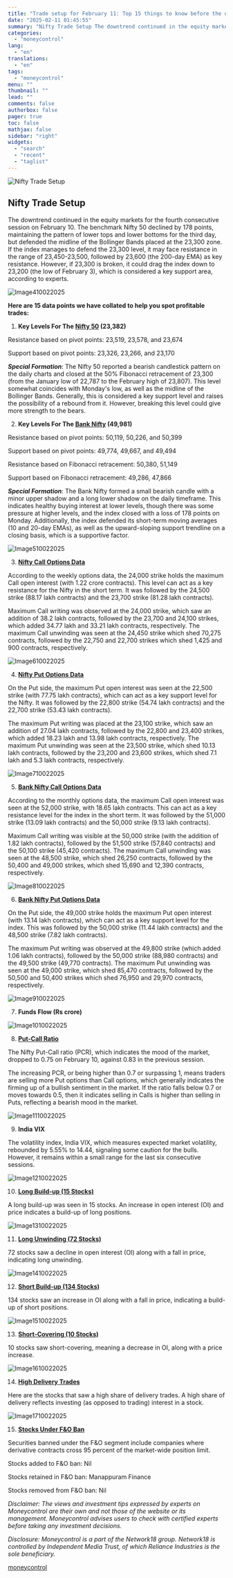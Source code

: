```yaml
---
title: "Trade setup for February 11: Top 15 things to know before the opening bell"
date: "2025-02-11 01:45:55"
summary: "Nifty Trade Setup The downtrend continued in the equity markets for the fourth consecutive session on February 10. The benchmark Nifty 50 declined by 178 points, maintaining the pattern of lower tops and lower bottoms for the third day, but defended the midline of the Bollinger Bands placed at the..."
categories:
  - "moneycontrol"
lang:
  - "en"
translations:
  - "en"
tags:
  - "moneycontrol"
menu: ""
thumbnail: ""
lead: ""
comments: false
authorbox: false
pager: true
toc: false
mathjax: false
sidebar: "right"
widgets:
  - "search"
  - "recent"
  - "taglist"
---
```


![Nifty Trade Setup](//stat1.moneycontrol.com/mcnews//images/grey_bg.gif "Nifty Trade Setup")

Nifty Trade Setup
-----------------

 

The downtrend continued in the equity markets for the fourth consecutive session on February 10. The benchmark Nifty 50 declined by 178 points, maintaining the pattern of lower tops and lower bottoms for the third day, but defended the midline of the Bollinger Bands placed at the 23,300 zone. If the index manages to defend the 23,300 level, it may face resistance in the range of 23,450-23,500, followed by 23,600 (the 200-day EMA) as key resistance. However, if 23,300 is broken, it could drag the index down to 23,200 (the low of February 3), which is considered a key support area, according to experts.

![Image410022025](https://images.moneycontrol.com/static-mcnews/2025/02/20250210172846_Image410022025.jpg)

**Here are 15 data points we have collated to help you spot profitable trades:**

1) **Key Levels For The [Nifty 50](https://www.moneycontrol.com/indian-indices/nifty-50-9.html) (23,382)**

Resistance based on pivot points: 23,519, 23,578, and 23,674

Support based on pivot points: 23,326, 23,266, and 23,170

***Special Formation***: The Nifty 50 reported a bearish candlestick pattern on the daily charts and closed at the 50% Fibonacci retracement of 23,300 (from the January low of 22,787 to the February high of 23,807). This level somewhat coincides with Monday's low, as well as the midline of the Bollinger Bands. Generally, this is considered a key support level and raises the possibility of a rebound from it. However, breaking this level could give more strength to the bears.

2) **Key Levels For The [Bank Nifty](https://www.moneycontrol.com/indian-indices/nifty-bank-23.html) (49,981)**

Resistance based on pivot points: 50,119, 50,226, and 50,399

Support based on pivot points: 49,774, 49,667, and 49,494

Resistance based on Fibonacci retracement: 50,380, 51,149

Support based on Fibonacci retracement: 49,286, 47,866

***Special Formation***: The Bank Nifty formed a small bearish candle with a minor upper shadow and a long lower shadow on the daily timeframe. This indicates healthy buying interest at lower levels, though there was some pressure at higher levels, and the index closed with a loss of 178 points on Monday. Additionally, the index defended its short-term moving averages (10 and 20-day EMAs), as well as the upward-sloping support trendline on a closing basis, which is a supportive factor.

![Image510022025](https://images.moneycontrol.com/static-mcnews/2025/02/20250210172936_Image510022025.jpg)

3) **[Nifty Call Options Data](https://www.moneycontrol.com/markets/fno-market-snapshot)**

According to the weekly options data, the 24,000 strike holds the maximum Call open interest (with 1.22 crore contracts). This level can act as a key resistance for the Nifty in the short term. It was followed by the 24,500 strike (88.17 lakh contracts) and the 23,700 strike (81.28 lakh contracts).

Maximum Call writing was observed at the 24,000 strike, which saw an addition of 38.2 lakh contracts, followed by the 23,700 and 24,100 strikes, which added 34.77 lakh and 33.21 lakh contracts, respectively. The maximum Call unwinding was seen at the 24,450 strike which shed 70,275 contracts, followed by the 22,750 and 22,700 strikes which shed 1,425 and 900 contracts, respectively.

![Image610022025](https://images.moneycontrol.com/static-mcnews/2025/02/20250210172958_Image610022025.jpg)

4) **[Nifty Put Options Data](https://www.moneycontrol.com/markets/fno-market-snapshot)**

On the Put side, the maximum Put open interest was seen at the 22,500 strike (with 77.75 lakh contracts), which can act as a key support level for the Nifty. It was followed by the 22,800 strike (54.74 lakh contracts) and the 22,700 strike (53.43 lakh contracts).

The maximum Put writing was placed at the 23,100 strike, which saw an addition of 27.04 lakh contracts, followed by the 22,800 and 23,400 strikes, which added 18.23 lakh and 13.98 lakh contracts, respectively. The maximum Put unwinding was seen at the 23,500 strike, which shed 10.13 lakh contracts, followed by the 23,200 and 23,600 strikes, which shed 7.1 lakh and 5.3 lakh contracts, respectively.

![Image710022025](https://images.moneycontrol.com/static-mcnews/2025/02/20250210173019_Image710022025.jpg)

5) **[Bank Nifty Call Options Data](https://www.moneycontrol.com/markets/fno-market-snapshot)**

According to the monthly options data, the maximum Call open interest was seen at the 52,000 strike, with 18.65 lakh contracts. This can act as a key resistance level for the index in the short term. It was followed by the 51,000 strike (13.09 lakh contracts) and the 50,000 strike (9.13 lakh contracts).

Maximum Call writing was visible at the 50,000 strike (with the addition of 1.82 lakh contracts), followed by the 51,500 strike (57,840 contracts) and the 50,100 strike (45,420 contracts). The maximum Call unwinding was seen at the 48,500 strike, which shed 26,250 contracts, followed by the 50,400 and 49,000 strikes, which shed 15,690 and 12,390 contracts, respectively.

![Image810022025](https://images.moneycontrol.com/static-mcnews/2025/02/20250210173042_Image810022025.jpg)

6) **[Bank Nifty Put Options Data](https://www.moneycontrol.com/markets/fno-market-snapshot)**

On the Put side, the 49,000 strike holds the maximum Put open interest (with 13.14 lakh contracts), which can act as a key support level for the index. This was followed by the 50,000 strike (11.44 lakh contracts) and the 48,500 strike (7.82 lakh contracts).

The maximum Put writing was observed at the 49,800 strike (which added 1.06 lakh contracts), followed by the 50,000 strike (88,980 contracts) and the 49,500 strike (49,770 contracts). The maximum Put unwinding was seen at the 49,000 strike, which shed 85,470 contracts, followed by the 50,500 and 50,400 strikes which shed 76,950 and 29,970 contracts, respectively.

![Image910022025](https://images.moneycontrol.com/static-mcnews/2025/02/20250210173104_Image910022025.jpg)

7) **Funds Flow (Rs crore)**

![Image1010022025](https://images.moneycontrol.com/static-mcnews/2025/02/20250210173123_Image1010022025.jpg)

8) **[Put-Call Ratio](https://www.moneycontrol.com/markets/fno-market-snapshot)**

The Nifty Put-Call ratio (PCR), which indicates the mood of the market, dropped to 0.75 on February 10, against 0.83 in the previous session.

The increasing PCR, or being higher than 0.7 or surpassing 1, means traders are selling more Put options than Call options, which generally indicates the firming up of a bullish sentiment in the market. If the ratio falls below 0.7 or moves towards 0.5, then it indicates selling in Calls is higher than selling in Puts, reflecting a bearish mood in the market.

![Image1110022025](https://images.moneycontrol.com/static-mcnews/2025/02/20250210173143_Image1110022025.jpg)

9) **India VIX**

The volatility index, India VIX, which measures expected market volatility, rebounded by 5.55% to 14.44, signaling some caution for the bulls. However, it remains within a small range for the last six consecutive sessions.

![Image1210022025](https://images.moneycontrol.com/static-mcnews/2025/02/20250210173204_Image1210022025.jpg)

10) **[Long Build-up (15 Stocks)](https://www.moneycontrol.com/markets/fno-market-snapshot)**

A long build-up was seen in 15 stocks. An increase in open interest (OI) and price indicates a build-up of long positions.

![Image1310022025](https://images.moneycontrol.com/static-mcnews/2025/02/20250210173227_Image1310022025.jpg)

11) **[Long Unwinding (72 Stocks)](https://www.moneycontrol.com/markets/fno-market-snapshot)**

72 stocks saw a decline in open interest (OI) along with a fall in price, indicating long unwinding.

![Image1410022025](https://images.moneycontrol.com/static-mcnews/2025/02/20250210173246_Image1410022025.jpg)

12) **[Short Build-up (134 Stocks)](https://www.moneycontrol.com/markets/fno-market-snapshot)**

134 stocks saw an increase in OI along with a fall in price, indicating a build-up of short positions.

![Image1510022025](https://images.moneycontrol.com/static-mcnews/2025/02/20250210173307_Image1510022025.jpg)

13) **[Short-Covering (10 Stocks)](https://www.moneycontrol.com/markets/fno-market-snapshot)**

10 stocks saw short-covering, meaning a decrease in OI, along with a price increase.

![Image1610022025](https://images.moneycontrol.com/static-mcnews/2025/02/20250210173326_Image1610022025.jpg)

14) **[High Delivery Trades](https://www.moneycontrol.com/markets/fno-market-snapshot)**

Here are the stocks that saw a high share of delivery trades. A high share of delivery reflects investing (as opposed to trading) interest in a stock.

![Image1710022025](https://images.moneycontrol.com/static-mcnews/2025/02/20250210173349_Image1710022025.jpg)

15) **[Stocks Under F&O Ban](https://www.moneycontrol.com/markets/fno-market-snapshot)**

Securities banned under the F&O segment include companies where derivative contracts cross 95 percent of the market-wide position limit.

Stocks added to F&O ban: Nil

Stocks retained in F&O ban: Manappuram Finance

Stocks removed from F&O ban: Nil

*Disclaimer: The views and investment tips expressed by experts on Moneycontrol are their own and not those of the website or its management. Moneycontrol advises users to check with certified experts before taking any investment decisions.*

*Disclosure: Moneycontrol is a part of the Network18 group. Network18 is controlled by Independent Media Trust, of which Reliance Industries is the sole beneficiary.*

[moneycontrol](https://www.moneycontrol.com/news/business/markets/trade-setup-for-february-11-top-15-things-to-know-before-the-opening-bell-12936301.html)
